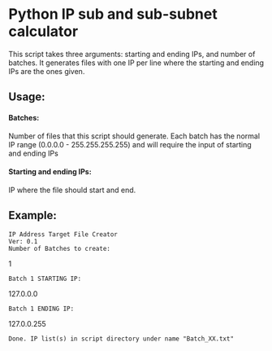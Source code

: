 # Python IP sub and sub-subnet calculator

This script takes three arguments: starting and ending IPs, and number of batches.
It generates files with one IP per line where the starting and ending IPs are the ones given.

## Usage:

#### Batches: 

Number of files that this script should generate. Each batch has the normal IP range (0.0.0.0 - 255.255.255.255)
and will require the input of starting and ending IPs

#### Starting and ending IPs:
IP where the file should start and end. 
	
	
## Example:
	IP Address Target File Creator
	Ver: 0.1
	Number of Batches to create:

1

	Batch 1 STARTING IP:

127.0.0.0

	Batch 1 ENDING IP:

127.0.0.255

	Done. IP list(s) in script directory under name "Batch_XX.txt"